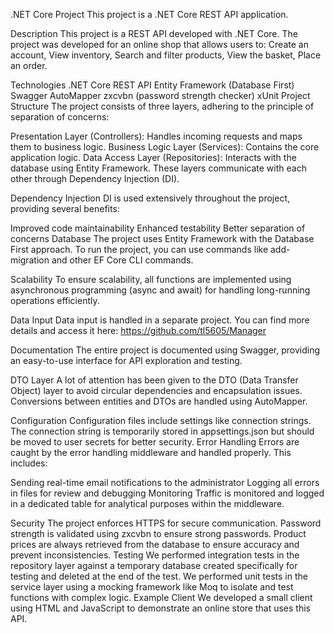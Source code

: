 .NET Core Project
This project is a .NET Core REST API application.

Description
This project is a REST API developed with .NET Core. The project was developed for an online shop that allows users to: Create an account, View inventory, Search and filter products, View the basket, Place an order.

Technologies
.NET Core
REST API
Entity Framework (Database First)
Swagger
AutoMapper
zxcvbn (password strength checker)
xUnit
Project Structure
The project consists of three layers, adhering to the principle of separation of concerns:

Presentation Layer (Controllers): Handles incoming requests and maps them to business logic.
Business Logic Layer (Services): Contains the core application logic.
Data Access Layer (Repositories): Interacts with the database using Entity Framework.
These layers communicate with each other through Dependency Injection (DI).

Dependency Injection
DI is used extensively throughout the project, providing several benefits:

Improved code maintainability
Enhanced testability
Better separation of concerns
Database
The project uses Entity Framework with the Database First approach. To run the project, you can use commands like add-migration and other EF Core CLI commands.

Scalability
To ensure scalability, all functions are implemented using asynchronous programming (async and await) for handling long-running operations efficiently.

Data Input
Data input is handled in a separate project. You can find more details and access it here: https://github.com/tl5605/Manager

Documentation
The entire project is documented using Swagger, providing an easy-to-use interface for API exploration and testing.

DTO Layer
A lot of attention has been given to the DTO (Data Transfer Object) layer to avoid circular dependencies and encapsulation issues. Conversions between entities and DTOs are handled using AutoMapper.

Configuration
Configuration files include settings like connection strings.
The connection string is temporarily stored in appsettings.json but should be moved to user secrets for better security.
Error Handling
Errors are caught by the error handling middleware and handled properly. This includes:

Sending real-time email notifications to the administrator
Logging all errors in files for review and debugging
Monitoring
Traffic is monitored and logged in a dedicated table for analytical purposes within the middleware.

Security
The project enforces HTTPS for secure communication.
Password strength is validated using zxcvbn to ensure strong passwords.
Product prices are always retrieved from the database to ensure accuracy and prevent inconsistencies.
Testing
We performed integration tests in the repository layer against a temporary database created specifically for testing and deleted at the end of the test.
We performed unit tests in the service layer using a mocking framework like Moq to isolate and test functions with complex logic.
Example Client
We developed a small client using HTML and JavaScript to demonstrate an online store that uses this API.
